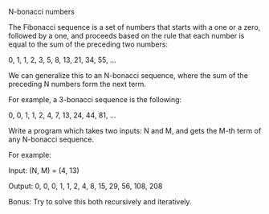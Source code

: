 N-bonacci numbers



The Fibonacci sequence is a set of numbers that starts with a one or a zero, followed by a one, and proceeds based on the rule that each number is equal to the sum of the preceding two numbers: 

0, 1, 1, 2, 3, 5, 8, 13, 21, 34, 55, ...



We can generalize this to an N-bonacci sequence, where the sum of the preceding N  numbers form the next term. 

For example, a 3-bonacci sequence is the following:

0, 0, 1, 1, 2, 4, 7, 13, 24, 44, 81, ...



Write a program which takes two inputs: N and M, and gets the M-th term of any N-bonacci sequence.



For example:

Input: (N, M) = (4, 13)

Output: 0, 0, 0, 1, 1, 2, 4, 8, 15, 29, 56, 108, 208



Bonus: Try to solve this both recursively and iteratively.